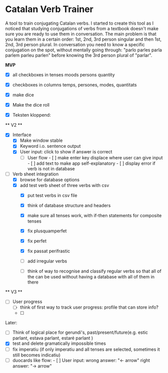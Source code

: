 # Catalan Verb Trainer
A tool to train conjugating Catalan verbs.
I started to create this tool as I noticed that studying conjugations of verbs from a textbook doesn't make sure you are ready to use them in conversation.
The main problem is that you learn them in a certain order: 1st, 2nd, 3rd person singular and then 1st, 2nd, 3rd person plural.
In conversation you need to know a specific conjugation on the spot, without mentally going through: "parlo parles parla parlem parleu parlen" before knowing the 3rd person plural of "parlar".


**MVP**
- [x] all checkboxes in
	tenses
	moods
	persons
	quantity
	
 - [x] checkboxes in columns
	 temps, persones, modes, quantitats
 - [x] make dice

 - [x]  Make the dice roll

 - [x] Teksten kloppend: 

** V2 **
- [x] Interface
	- [x] 	Make window stable
	- [x] 	Keyword i.o. sentence output
 	- [x] 	User input: click to show if answer is correct
        - [ ] User flow
               - [ ] make enter key displace where user can give input
               - [ ] add text to make app self-explanatory
               - [ ] display error if verb is not in database 

- [ ] Verb sheet integration
	- [x] browse for database options
 	- [x] add test verb sheet of three verbs with csv
        - [x] put test verbs in csv file
        - [x] think of database structure and headers
        - [x] make sure all tenses work, with if-then statements for composite tenses
        - [x] fix plusquamperfet
        - [x] fix perfet
        - [x] fix passat perifrastic
        - [ ] add irregular verbs
        - [ ] think of way to recognise and classify regular verbs so that all of the can be used without having a database with all of them in there


** V3 **
- [ ] User progress
	- [ ] think of first way to track user progress: profile that can store info?
 	- [ ] 


Later:
- [ ] Think of logical place for gerundi's, past/present/future(e.g. estic parlant, estava parlant, estaré parlant )
- [x] test and delete gramatically impossible times
- [ ] fix imperatiu (if only imperatiu and all tenses are selected, sometimes it still becomes indicatiu)
- [ ] duocards like flow: 	- [ ] 	User input: wrong answer: "<- arrow" right answer: "-> arrow"
